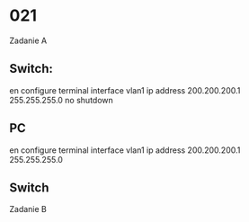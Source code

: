# 021

Zadanie A

## Switch:
en
configure terminal
interface vlan1
ip address 200.200.200.1 255.255.255.0
no shutdown

## PC
en
configure terminal
interface vlan1
ip address 200.200.200.1 255.255.255.0

## Switch

Zadanie B
